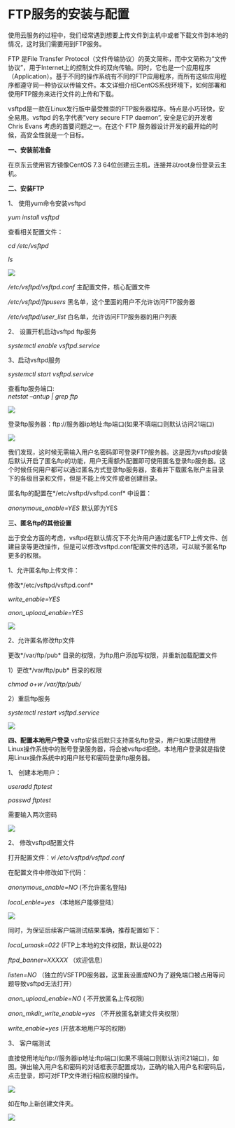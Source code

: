 # FTP服务的安装与配置
使用云服务的过程中，我们经常遇到想要上传文件到主机中或者下载文件到本地的情况，这时我们需要用到FTP服务。



FTP 是File Transfer Protocol（文件传输协议）的英文简称，而中文简称为“文传协议”，用于Internet上的控制文件的双向传输。同时，它也是一个应用程序（Application）。基于不同的操作系统有不同的FTP应用程序，而所有这些应用程序都遵守同一种协议以传输文件。本文详细介绍CentOS系统环境下，如何部署和使用FTP服务来进行文件的上传和下载。



vsftpd是一款在Linux发行版中最受推崇的FTP服务器程序。特点是小巧轻快，安全易用。vsftpd 的名字代表”very secure FTP daemon”, 安全是它的开发者 Chris Evans 考虑的首要问题之一。在这个 FTP 服务器设计开发的最开始的时候，高安全性就是一个目标。

**一、安装前准备**

在京东云使用官方镜像CentOS 7.3 64位创建云主机，连接并以root身份登录云主机。

**二、安装FTP**

1、 使用yum命令安装vsftpd

*yum install vsftpd*

查看相关配置文件：

*cd /etc/vsftpd*

*ls*

![](https://github.com/jdcloudcom/cn/blob/edit/image/Elastic-Compute/Virtual-Machine/Linux/FTP%E6%9C%8D%E5%8A%A1%E7%9A%84%E5%AE%89%E8%A3%85%E4%B8%8E%E9%85%8D%E7%BD%AE01.png)

*/etc/vsftpd/vsftpd.conf*     主配置文件，核心配置文件

*/etc/vsftpd/ftpusers*       黑名单，这个里面的用户不允许访问FTP服务器

*/etc/vsftpd/user_list*       白名单，允许访问FTP服务器的用户列表

2、 设置开机启动vsftpd ftp服务

*systemctl enable vsftpd.service*

3、启动vsftpd服务

*systemctl start vsftpd.service*

查看ftp服务端口:  
*netstat –antup | grep ftp*

![](https://github.com/jdcloudcom/cn/blob/edit/image/Elastic-Compute/Virtual-Machine/Linux/FTP%E6%9C%8D%E5%8A%A1%E7%9A%84%E5%AE%89%E8%A3%85%E4%B8%8E%E9%85%8D%E7%BD%AE02.png)

登录ftp服务器：ftp://服务器ip地址:ftp端口(如果不填端口则默认访问21端口)

![](https://github.com/jdcloudcom/cn/blob/edit/image/Elastic-Compute/Virtual-Machine/Linux/FTP%E6%9C%8D%E5%8A%A1%E7%9A%84%E5%AE%89%E8%A3%85%E4%B8%8E%E9%85%8D%E7%BD%AE03.png)

我们发现，这时候无需输入用户名密码即可登录FTP服务器。这是因为vsftpd安装后默认开启了匿名ftp的功能，用户无需额外配置即可使用匿名登录ftp服务器。这个时候任何用户都可以通过匿名方式登录ftp服务器，查看并下载匿名账户主目录下的各级目录和文件，但是不能上传文件或者创建目录。

匿名ftp的配置在*/etc/vsftpd/vsftpd.conf* 中设置：

*anonymous_enable=YES*     默认即为YES

**三、匿名ftp的其他设置**

出于安全方面的考虑，vsftpd在默认情况下不允许用户通过匿名FTP上传文件、创建目录等更改操作，但是可以修改vsftpd.conf配置文件的选项，可以赋予匿名ftp更多的权限。

1、允许匿名ftp上传文件：

修改*/etc/vsftpd/vsftpd.conf*

*write_enable=YES*

*anon_upload_enable=YES*

![](https://github.com/jdcloudcom/cn/blob/edit/image/Elastic-Compute/Virtual-Machine/Linux/FTP%E6%9C%8D%E5%8A%A1%E7%9A%84%E5%AE%89%E8%A3%85%E4%B8%8E%E9%85%8D%E7%BD%AE04.png)

2、允许匿名修改ftp文件

更改*/var/ftp/pub* 目录的权限，为ftp用户添加写权限，并重新加载配置文件

1）更改*/var/ftp/pub* 目录的权限

*chmod o+w /var/ftp/pub/*

2）重启ftp服务

*systemctl restart vsftpd.service*

![](https://github.com/jdcloudcom/cn/blob/edit/image/Elastic-Compute/Virtual-Machine/Linux/FTP%E6%9C%8D%E5%8A%A1%E7%9A%84%E5%AE%89%E8%A3%85%E4%B8%8E%E9%85%8D%E7%BD%AE05.png)

**四、配置本地用户登录**
vsftp安装后默只支持匿名ftp登录，用户如果试图使用Linux操作系统中的账号登录服务器，将会被vsftpd拒绝。本地用户登录就是指使用Linux操作系统中的用户账号和密码登录ftp服务器。

1、 创建本地用户：

*useradd ftptest*

*passwd ftptest*

需要输入两次密码

![](https://github.com/jdcloudcom/cn/blob/edit/image/Elastic-Compute/Virtual-Machine/Linux/FTP%E6%9C%8D%E5%8A%A1%E7%9A%84%E5%AE%89%E8%A3%85%E4%B8%8E%E9%85%8D%E7%BD%AE06.png)

2、 修改vsftpd配置文件

打开配置文件：*vi /etc/vsftpd/vsftpd.conf*

在配置文件中修改如下代码：

*anonymous_enable=NO* (不允许匿名登陆)

*local_enble=yes* （本地帐户能够登陆）

![](https://github.com/jdcloudcom/cn/blob/edit/image/Elastic-Compute/Virtual-Machine/Linux/FTP%E6%9C%8D%E5%8A%A1%E7%9A%84%E5%AE%89%E8%A3%85%E4%B8%8E%E9%85%8D%E7%BD%AE07.png)

同时，为保证后续客户端测试结果准确，推荐配置如下：

*local_umask=022* (FTP上本地的文件权限，默认是022)

*ftpd_banner=XXXXX* （欢迎信息）

*listen=NO* （独立的VSFTPD服务器，这里我设置成NO为了避免端口被占用等问题导致vsftpd无法打开）

*anon_upload_enable=NO* ( 不开放匿名上传权限)

*anon_mkdir_write_enable=yes* （不开放匿名新建文件夹权限）

*write_enable=yes* (开放本地用户写的权限)

3、 客户端测试

直接使用地址ftp://服务器ip地址:ftp端口(如果不填端口则默认访问21端口)，如图。弹出输入用户名和密码的对话框表示配置成功，正确的输入用户名和密码后，点击登录，即可对FTP文件进行相应权限的操作。

![](https://github.com/jdcloudcom/cn/blob/edit/image/Elastic-Compute/Virtual-Machine/Linux/FTP%E6%9C%8D%E5%8A%A1%E7%9A%84%E5%AE%89%E8%A3%85%E4%B8%8E%E9%85%8D%E7%BD%AE08.png)

如在ftp上新创建文件夹。

![](https://github.com/jdcloudcom/cn/blob/edit/image/Elastic-Compute/Virtual-Machine/Linux/FTP%E6%9C%8D%E5%8A%A1%E7%9A%84%E5%AE%89%E8%A3%85%E4%B8%8E%E9%85%8D%E7%BD%AE09.png)